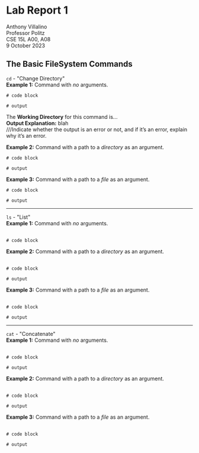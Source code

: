 # Lab Report 1
Anthony Villalino<br>
Professor Politz<br>
CSE 15L A00, A08<br>
9 October 2023

## The Basic FileSystem Commands
`cd` - "Change Directory" <br>
**Example 1:** Command with *no* arguments. <br>
```
# code block

# output
```
The **Working Directory** for this command is... <br>
**Output Explanation:** blah <br>
///Indicate whether the output is an error or not, and if it’s an error, explain why it’s an error.

**Example 2:** Command with a path to a *directory* as an argument. <br>
```
# code block

# output
```
**Example 3:** Command with a path to a *file* as an argument. <br>
```
# code block

# output
``` 

***

`ls` - "List" <br>
**Example 1:** Command with *no* arguments. <br><br>
```
# code block
```
**Example 2:** Command with a path to a *directory* as an argument. <br><br>
```
# code block

# output
```
**Example 3:** Command with a path to a *file* as an argument. <br><br>
```
# code block

# output
```

***

`cat` - "Concatenate"<br>
**Example 1:** Command with *no* arguments. <br><br>
```
# code block

# output
```
**Example 2:** Command with a path to a *directory* as an argument. <br><br>
```
# code block

# output
```
**Example 3:** Command with a path to a *file* as an argument. <br><br>
```
# code block

# output
```
